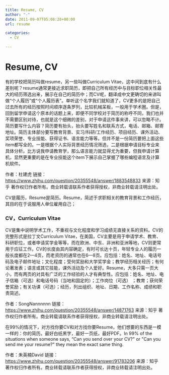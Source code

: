 ```yaml
---
title: Resume, CV
author: "-"
date: 2011-09-07T05:08:28+00:00
url: resume

categories:
  - CV

---
```

# Resume, CV

有的学校把简历叫做resume，另一些叫做Curriculum Vitae，这中间到底有什么差别呢？resume通常更接近求职简历，即把自己所有经历中与目标职位相关性最大的经历筛选出来，展示在自己的简历中；而CV呢，翻译成中文更确切的来讲叫做“个人履历”或“个人履历表”。单听这个名字我们就知道了，CV更多的是把自己过去所有的经历按照时间顺序逐条罗列，比较机械呆板，一般用于学术圈。但是，回到留学申请这个原本的话题上来，即便不同学校对于简历的称呼不同，我们也并不需要区别对待，也就是这个细微的差别，对于申请这件事来讲，可以忽略不计。简历要写什么内容？简历要有抬头，抬头要写姓名和联系方式，电话、邮箱、邮寄地址。简历主体部分要写教育背景、实习/科研/工作经历、项目经历、课外活动、奖项荣誉、专业技能、获得证书、语言能力等等。但并不是一份简历要把上面这些item都写全的。一是根据个人实际背景经历情况筛选，二是根据申请目标专业来具体分析。比方说我申请教育学，那么语言能力就显得尤为重要，但我申请计算机，显然更重要的是在专业技能这个item下展示自己掌握了哪些编程语言及计算机软件。

作者：杜建虎
链接：https://www.zhihu.com/question/20355548/answer/1883548833
来源：知乎
著作权归作者所有。商业转载请联系作者获得授权，非商业转载请注明出处。


CV是履历，Resume是简历。Resume，简述于求职相关的教育背景和工作经历，其目的在于说服用人单位雇用自己；
### CV，Curriculum Vitae
CV是集中说明学术工作，不重视与文化程度和学习成绩无直接关系的资料。CV的完整形式是拉丁文Curriculum Vitae，在美国，CV主要是用于申请学术、教育、科研职位，或者申请奖学金等等，而在欧洲、中东、非洲和亚洲等地，CV则更常用于应征工作。CV的长度由其内容确定，有时可长达十页，年轻专业人的履历一般长度都在2—4页，而老资历的通常也在6—8页。应包括：姓名、地址、电话号码及电子邮件地址；文化程度；受何奖励和大学奖学金；教学经历相关经历；有何论著发表；语言或其它技能，课外活动及个人爱好。Resume，大多只需一页大小，而有两页的对具有广泛的工作经验的人才有典型性。应包括：姓名、地址、电子信箱（可选）和电话号码（当地和固定的）；工作岗位（可选） ；教育；获何荣誉奖励；有关功课（可选）；经历，列出组织、地址、日期、工作名称、成绩和职责简述。

作者：SongNannnnnn
链接：https://www.zhihu.com/question/20355548/answer/14871763
来源：知乎
著作权归作者所有。商业转载请联系作者获得授权，非商业转载请注明出处。


在99%的情况下，对方找你要CV和对方找你要Resume，他们想要的东西是一模一样的：你的简历。最好白纸黑字，最好一页纸，最好PDF。In 99% of the situations when someone says, “Can you send over your CV?" or "Can you send me your resume?" they mean the exact same thing.

作者：朱英楠David
链接：https://www.zhihu.com/question/20355548/answer/91783206
来源：知乎
著作权归作者所有。商业转载请联系作者获得授权，非商业转载请注明出处。

